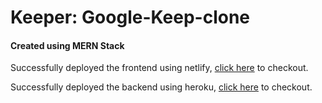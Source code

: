 # Keeper: Google-Keep-clone

#### Created using MERN Stack

 Successfully deployed the frontend using netlify, [click here](https://focused-thompson-60f0f7.netlify.app/) to checkout.

 Successfully deployed the backend using heroku, [click here](https://keeper-google-keep-clone.herokuapp.com/notes) to checkout.
